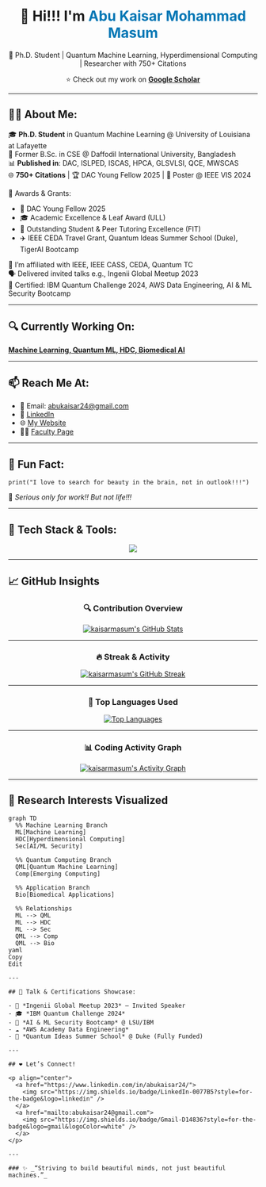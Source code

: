<h1 align="center">
  👋 Hi!!! I'm <span style="color:#0077B5">Abu Kaisar Mohammad Masum</span>  
</h1>

<p align="center">
  🚀 Ph.D. Student | Quantum Machine Learning, Hyperdimensional Computing | Researcher with 750+ Citations
</p>

<p align="center">
  ⭐️ Check out my work on 
  <a href="https://scholar.google.com/citations?user=B194MGYAAAAJ" target="_blank">
    <strong>Google Scholar</strong></a>
</p>

---

## 👨‍💻 About Me:

🎓 **Ph.D. Student** in Quantum Machine Learning @ University of Louisiana at Lafayette  
📘 Former B.Sc. in CSE @ Daffodil International University, Bangladesh  
📊 **Published in**: DAC, ISLPED, ISCAS, HPCA, GLSVLSI, QCE, MWSCAS  
🌐 **750+ Citations** | 🏆 DAC Young Fellow 2025 | 📍 Poster @ IEEE VIS 2024  

🧠 Awards & Grants:
- 🏅 DAC Young Fellow 2025
- 🎓 Academic Excellence & Leaf Award (ULL)
- 🌟 Outstanding Student & Peer Tutoring Excellence (FIT)
- ✈️ IEEE CEDA Travel Grant, Quantum Ideas Summer School (Duke), TigerAI Bootcamp

🔗 I’m affiliated with IEEE, IEEE CASS, CEDA, Quantum TC  
🗣 Delivered invited talks e.g., Ingenii Global Meetup 2023  
📜 Certified: IBM Quantum Challenge 2024, AWS Data Engineering, AI & ML Security Bootcamp

---

## 🔍 Currently Working On:
[**Machine Learning, Quantum ML, HDC, Biomedical AI**](https://www.linkedin.com/in/abukaisar24/)

---

## 📫 Reach Me At:

- 📧 Email: [abukaisar24@gmail.com](mailto:abukaisar24@gmail.com)
- 💼 [LinkedIn](https://www.linkedin.com/in/abukaisar24/)
- 🌐 [My Website](https://sites.google.com/view/abu-kaisar-mohammad-masum)
- 👨‍🏫 [Faculty Page](https://faculty.daffodilvarsity.edu.bd/profile/cse/abukaisar.html)

---

## 🌟 Fun Fact:
```tsx
print("I love to search for beauty in the brain, not in outlook!!!")
```

🎂 *Serious only for work!! But not life!!!*

---

## 🚀 Tech Stack & Tools:

<p align="center">
  <img src="https://skillicons.dev/icons?i=python,c,cpp,java,html,css,js,php,jupyter,pycharm,vscode,git,github,heroku" />
</p>

---

## 📈 GitHub Insights

<div align="center">

### 🔍 Contribution Overview
<a href="https://github.com/kaisarmasum">
  <img title="GitHub Profile Stats" alt="kaisarmasum's GitHub Stats"
       src="https://github-readme-stats.vercel.app/api?username=kaisarmasum&show_icons=true&theme=radical&include_all_commits=true&count_private=true&border_radius=15" />
</a>

---

### 🔥 Streak & Activity
<a href="https://github.com/kaisarmasum">
  <img title="GitHub Streak Stats" alt="kaisarmasum's GitHub Streak"
       src="https://github-readme-streak-stats.herokuapp.com/?user=kaisarmasum&theme=radical&border_radius=15" />
</a>

---

### 💬 Top Languages Used
<a href="https://github.com/kaisarmasum">
  <img title="Top Languages" alt="Top Languages"
       src="https://github-readme-stats.vercel.app/api/top-langs/?username=kaisarmasum&layout=compact&theme=radical&border_radius=15" />
</a>

---

### 📊 Coding Activity Graph
<a href="https://github.com/kaisarmasum">
  <img title="Activity Graph" alt="kaisarmasum's Activity Graph"
       src="https://github-readme-activity-graph.vercel.app/graph?username=kaisarmasum&theme=dracula&hide_border=true&border_radius=15" />
</a>

</div>

---

## 🧠 Research Interests Visualized

```mermaid
graph TD
  %% Machine Learning Branch
  ML[Machine Learning]
  HDC[Hyperdimensional Computing]
  Sec[AI/ML Security]

  %% Quantum Computing Branch
  QML[Quantum Machine Learning]
  Comp[Emerging Computing]

  %% Application Branch
  Bio[Biomedical Applications]

  %% Relationships
  ML --> QML
  ML --> HDC
  ML --> Sec
  QML --> Comp
  QML --> Bio
yaml
Copy
Edit

---

## 🎤 Talk & Certifications Showcase:

- 📢 *Ingenii Global Meetup 2023* — Invited Speaker  
- 🎓 *IBM Quantum Challenge 2024*  
- 🧠 *AI & ML Security Bootcamp* @ LSU/IBM  
- ☁️ *AWS Academy Data Engineering*  
- 🧪 *Quantum Ideas Summer School* @ Duke (Fully Funded)

---

## ❤️ Let’s Connect!

<p align="center">
  <a href="https://www.linkedin.com/in/abukaisar24/">
    <img src="https://img.shields.io/badge/LinkedIn-0077B5?style=for-the-badge&logo=linkedin" />
  </a>
  <a href="mailto:abukaisar24@gmail.com">
    <img src="https://img.shields.io/badge/Gmail-D14836?style=for-the-badge&logo=gmail&logoColor=white" />
  </a>
</p>

---

### ✨ _“Striving to build beautiful minds, not just beautiful machines.”_
